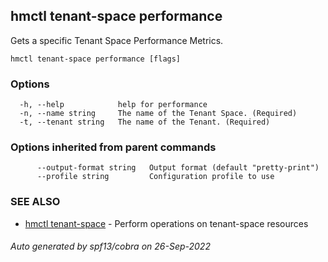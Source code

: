 ## hmctl tenant-space performance

Gets a specific Tenant Space Performance Metrics.

```
hmctl tenant-space performance [flags]
```

### Options

```
  -h, --help            help for performance
  -n, --name string     The name of the Tenant Space. (Required)
  -t, --tenant string   The name of the Tenant. (Required)
```

### Options inherited from parent commands

```
      --output-format string   Output format (default "pretty-print")
      --profile string         Configuration profile to use
```

### SEE ALSO

* [hmctl tenant-space](hmctl_tenant-space.md)	 - Perform operations on tenant-space resources

###### Auto generated by spf13/cobra on 26-Sep-2022
